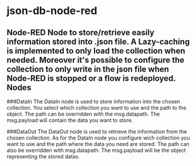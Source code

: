 json-db-node-red
================

Node-RED Node to store/retrieve easily information stored into .json file. A Lazy-caching is implemented to only load the collection when needed. Moreover it's possible to configure the collection to only write in the json file when Node-RED is stopped or a flow is redeployed.
Nodes
------
###DataIn
The DataIn node is used to store information into the chosen collection. You select which collection you want to use and the path to the object. The path can be overridden with the msg.datapath. The msg.payload will contain the data you want to store.

###DataOut
The DataOut node is used to retrieve the information from the chosen collection. As for the DataIn node you configure wich collection you want to use and the path where the data you need are stored. The path can also be overridden with msg.datapath. The msg.payload will be the object representing the stored datas.
